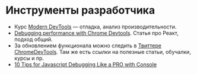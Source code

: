 # Инструменты разработчика

* Курс [Modern DevTools](https://moderndevtools.com) — отладка, анализ производительности.
* [Debugging performance with Chrome Devtools](https://building.calibreapp.com/debugging-react-performance-with-react-16-and-chrome-devtools-c90698a522ad). Статья про Реакт, подход общий.
* За обновлением функционала можно следить в [Твиттере ChromeDevTools](https://twitter.com/ChromeDevTools). Там же есть ссылки на полезные статьи, обучалки, курсы и пр.
* [10 Tips for Javascript Debugging Like a PRO with Console](https://medium.com/appsflyer/10-tips-for-javascript-debugging-like-a-pro-with-console-7140027eb5f6)

